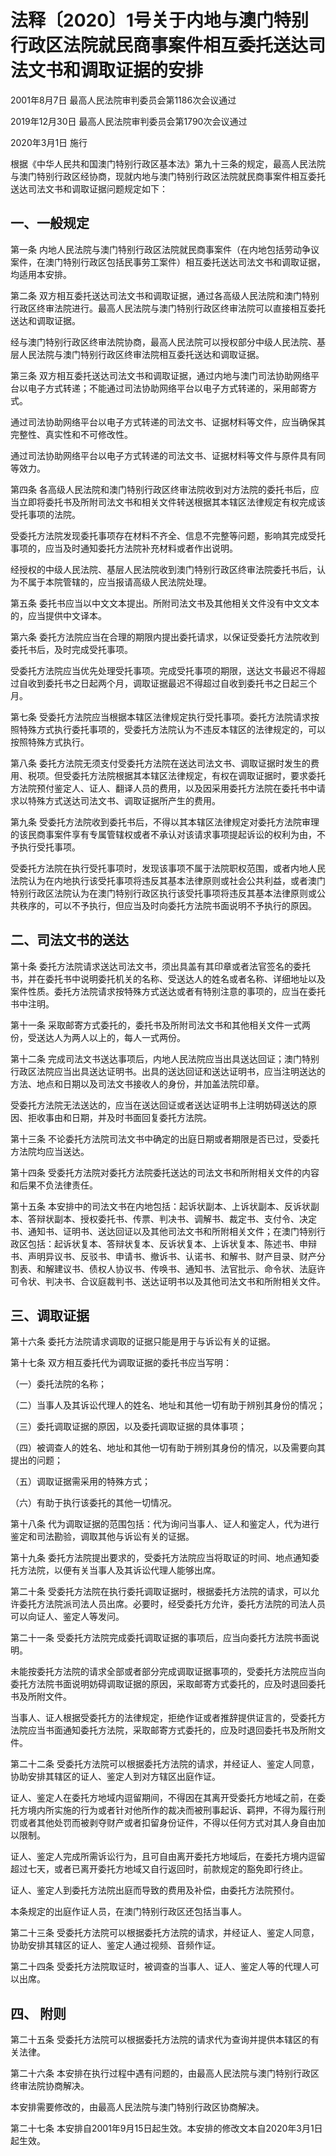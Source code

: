 # 法释〔2020〕1号关于内地与澳门特别行政区法院就民商事案件相互委托送达司法文书和调取证据的安排

2001年8月7日 最高人民法院审判委员会第1186次会议通过

2019年12月30日 最高人民法院审判委员会第1790次会议通过

2020年3月1日 施行

<!-- INFO END -->

根据《中华人民共和国澳门特别行政区基本法》第九十三条的规定，最高人民法院与澳门特别行政区经协商，现就内地与澳门特别行政区法院就民商事案件相互委托送达司法文书和调取证据问题规定如下：

## 一、一般规定

第一条 内地人民法院与澳门特别行政区法院就民商事案件（在内地包括劳动争议案件，在澳门特别行政区包括民事劳工案件）相互委托送达司法文书和调取证据，均适用本安排。

第二条 双方相互委托送达司法文书和调取证据，通过各高级人民法院和澳门特别行政区终审法院进行。最高人民法院与澳门特别行政区终审法院可以直接相互委托送达和调取证据。

经与澳门特别行政区终审法院协商，最高人民法院可以授权部分中级人民法院、基层人民法院与澳门特别行政区终审法院相互委托送达和调取证据。

第三条 双方相互委托送达司法文书和调取证据，通过内地与澳门司法协助网络平台以电子方式转递；不能通过司法协助网络平台以电子方式转递的，采用邮寄方式。

通过司法协助网络平台以电子方式转递的司法文书、证据材料等文件，应当确保其完整性、真实性和不可修改性。

通过司法协助网络平台以电子方式转递的司法文书、证据材料等文件与原件具有同等效力。

第四条 各高级人民法院和澳门特别行政区终审法院收到对方法院的委托书后，应当立即将委托书及所附司法文书和相关文件转送根据其本辖区法律规定有权完成该受托事项的法院。

受委托方法院发现委托事项存在材料不齐全、信息不完整等问题，影响其完成受托事项的，应当及时通知委托方法院补充材料或者作出说明。

经授权的中级人民法院、基层人民法院收到澳门特别行政区终审法院委托书后，认为不属于本院管辖的，应当报请高级人民法院处理。

第五条 委托书应当以中文文本提出。所附司法文书及其他相关文件没有中文文本的，应当提供中文译本。

第六条 委托方法院应当在合理的期限内提出委托请求，以保证受委托方法院收到委托书后，及时完成受托事项。

受委托方法院应当优先处理受托事项。完成受托事项的期限，送达文书最迟不得超过自收到委托书之日起两个月，调取证据最迟不得超过自收到委托书之日起三个月。

第七条 受委托方法院应当根据本辖区法律规定执行受托事项。委托方法院请求按照特殊方式执行委托事项的，受委托方法院认为不违反本辖区的法律规定的，可以按照特殊方式执行。

第八条 委托方法院无须支付受委托方法院在送达司法文书、调取证据时发生的费用、税项。但受委托方法院根据其本辖区法律规定，有权在调取证据时，要求委托方法院预付鉴定人、证人、翻译人员的费用，以及因采用委托方法院在委托书中请求以特殊方式送达司法文书、调取证据所产生的费用。

第九条 受委托方法院收到委托书后，不得以其本辖区法律规定对委托方法院审理的该民商事案件享有专属管辖权或者不承认对该请求事项提起诉讼的权利为由，不予执行受托事项。

受委托方法院在执行受托事项时，发现该事项不属于法院职权范围，或者内地人民法院认为在内地执行该受托事项将违反其基本法律原则或社会公共利益，或者澳门特别行政区法院认为在澳门特别行政区执行该受托事项将违反其基本法律原则或公共秩序的，可以不予执行，但应当及时向委托方法院书面说明不予执行的原因。

## 二、司法文书的送达

第十条 委托方法院请求送达司法文书，须出具盖有其印章或者法官签名的委托书，并在委托书中说明委托机关的名称、受送达人的姓名或者名称、详细地址以及案件性质。委托方法院请求按特殊方式送达或者有特别注意的事项的，应当在委托书中注明。

第十一条 采取邮寄方式委托的，委托书及所附司法文书和其他相关文件一式两份，受送达人为两人以上的，每人一式两份。

第十二条 完成司法文书送达事项后，内地人民法院应当出具送达回证；澳门特别行政区法院应当出具送达证明书。出具的送达回证和送达证明书，应当注明送达的方法、地点和日期以及司法文书接收人的身份，并加盖法院印章。

受委托方法院无法送达的，应当在送达回证或者送达证明书上注明妨碍送达的原因、拒收事由和日期，并及时书面回复委托方法院。

第十三条 不论委托方法院司法文书中确定的出庭日期或者期限是否已过，受委托方法院均应当送达。

第十四条 受委托方法院对委托方法院委托送达的司法文书和所附相关文件的内容和后果不负法律责任。

第十五条 本安排中的司法文书在内地包括：起诉状副本、上诉状副本、反诉状副本、答辩状副本、授权委托书、传票、判决书、调解书、裁定书、支付令、决定书、通知书、证明书、送达回证以及其他司法文书和所附相关文件；在澳门特别行政区包括：起诉状复本、答辩状复本、反诉状复本、上诉状复本、陈述书、申辩书、声明异议书、反驳书、申请书、撤诉书、认诺书、和解书、财产目录、财产分割表、和解建议书、债权人协议书、传唤书、通知书、法官批示、命令状、法庭许可令状、判决书、合议庭裁判书、送达证明书以及其他司法文书和所附相关文件。

## 三、调取证据

第十六条 委托方法院请求调取的证据只能是用于与诉讼有关的证据。

第十七条 双方相互委托代为调取证据的委托书应当写明：

（一）委托法院的名称；

（二）当事人及其诉讼代理人的姓名、地址和其他一切有助于辨别其身份的情况；

（三）委托调取证据的原因，以及委托调取证据的具体事项；

（四）被调查人的姓名、地址和其他一切有助于辨别其身份的情况，以及需要向其提出的问题；

（五）调取证据需采用的特殊方式；

（六）有助于执行该委托的其他一切情况。

第十八条 代为调取证据的范围包括：代为询问当事人、证人和鉴定人，代为进行鉴定和司法勘验，调取其他与诉讼有关的证据。

第十九条 委托方法院提出要求的，受委托方法院应当将取证的时间、地点通知委托方法院，以便有关当事人及其诉讼代理人能够出席。

第二十条 受委托方法院在执行委托调取证据时，根据委托方法院的请求，可以允许委托方法院派司法人员出席。必要时，经受委托方允许，委托方法院的司法人员可以向证人、鉴定人等发问。

第二十一条 受委托方法院完成委托调取证据的事项后，应当向委托方法院书面说明。

未能按委托方法院的请求全部或者部分完成调取证据事项的，受委托方法院应当向委托方法院书面说明妨碍调取证据的原因，采取邮寄方式委托的，应及时退回委托书及所附文件。

当事人、证人根据受委托方的法律规定，拒绝作证或者推辞提供证言的，受委托方法院应当书面通知委托方法院，采取邮寄方式委托的，应及时退回委托书及所附文件。

第二十二条 受委托方法院可以根据委托方法院的请求，并经证人、鉴定人同意，协助安排其辖区的证人、鉴定人到对方辖区出庭作证。

证人、鉴定人在委托方地域内逗留期间，不得因在其离开受委托方地域之前，在委托方境内所实施的行为或者针对他所作的裁决而被刑事起诉、羁押，不得为履行刑罚或者其他处罚而被剥夺财产或者扣留身份证件，不得以任何方式对其人身自由加以限制。

证人、鉴定人完成所需诉讼行为，且可自由离开委托方地域后，在委托方境内逗留超过七天，或者已离开委托方地域又自行返回时，前款规定的豁免即行终止。

证人、鉴定人到委托方法院出庭而导致的费用及补偿，由委托方法院预付。

本条规定的出庭作证人员，在澳门特别行政区还包括当事人。

第二十三条 受委托方法院可以根据委托方法院的请求，并经证人、鉴定人同意，协助安排其辖区的证人、鉴定人通过视频、音频作证。

第二十四条 受委托方法院取证时，被调查的当事人、证人、鉴定人等的代理人可以出席。

## 四、 附则

第二十五条 受委托方法院可以根据委托方法院的请求代为查询并提供本辖区的有关法律。

第二十六条 本安排在执行过程中遇有问题的，由最高人民法院与澳门特别行政区终审法院协商解决。

本安排需要修改的，由最高人民法院与澳门特别行政区协商解决。

第二十七条 本安排自2001年9月15日起生效。本安排的修改文本自2020年3月1日起生效。